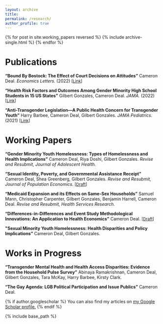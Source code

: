 ```yaml
---
layout: archive
title: 
permalink: /research/
author_profile: true
---
```


{% for post in site.working_papers reversed %}
  {% include archive-single.html %}
{% endfor %}
# Publications

**“Bound By Bostock: The Effect of Court Decisions on Attitudes”** Cameron Deal. *Economics Letters.* (2022) <span style="font-size:10pt;">[[Link](https://doi.org/10.1016/j.econlet.2022.110656)]</span>

**“Health Risk Factors and Outcomes Among Gender Minority High School Students in 15 US States”** Gilbert Gonzales, Cameron Deal. *JAMA.* (2022) <span style="font-size:10pt;">[[Link](https://jamanetwork.com/journals/jama/fullarticle/2791237)]</span>

**“Anti-Transgender Legislation—A Public Health Concern for Transgender Youth”** Harry Barbee, Cameron Deal, Gilbert Gonzales. *JAMA Pediatrics.* (2021) <span style="font-size:10pt;">[[Link](https://jamanetwork.com/journals/jamapediatrics/fullarticle/2786018)]</span>


# Working Papers

**“Gender Minority Youth Homelessness: Types of Homelessness and Health Implications”** Cameron Deal, Riya Doshi, Gilbert Gonzales. *Revise and Resubmit, Journal of Adolescent Health.*

**“Sexual Identity, Poverty, and Governmental Assistance Receipt”** Cameron Deal, Shea Greenberg,
Gilbert Gonzales. *Revise and Resubmit, Journal of Population Economics.*
<span style="font-size:10pt;">[[Draft](https://cameron-deal.github.io//files/gov_assistance_wp.pdf)]</span>

**“Medicaid Expansion and its Effects on Same-Sex Households”** Samuel Mann,
Christopher Carpenter, Gilbert Gonzales, Benjamin Harrell, Cameron Deal. *Revise and Resubmit, Health Services Research.*

**“Differences-in-Differences and Event Study Methodological Innovations: An Application to Health Economics”** Cameron Deal. <span style="font-size:10pt;">[[Draft](https://cameron-deal.github.io//files/medicaid_exp_text_080122.pdf)]</span>

**"Sexual Minority Youth Homelessness: Health Disparities and Policy Implications”**
Cameron Deal, Gilbert Gonzales.

# Works in Progress

**“Transgender Mental Health and Health Access Disparities: Evidence from the Household Pulse Survey”** Abinaya Ramakrishnan, Cameron Deal, Gilbert Gonzales, Tara
McKay, Harry Barbee, Kirsty Clark.

**“The Gay Agenda: LGB Political Participation and Issue Publics”** Cameron Deal.

{% if author.googlescholar %}
  You can also find my articles on <u><a href="{{author.googlescholar}}">my Google Scholar profile</a>.</u>
{% endif %}

{% include base_path %}


